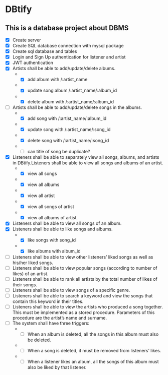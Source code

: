 # DBtify

## This is a database project about DBMS

- [x] Create server
- [x] Create SQL database connection with mysql package
- [x] Create sql database and tables
- [x] Login and Sign Up authentication for listener and artist
- [x] JWT authentication
- [x] Artists shall be able to add/update/delete albums.
  * -[x] add album with /:artist_name
  * -[x] update song album /:artist_name/:album_id
  * -[x] delete album with /:artist_name/:album_id
- [ ] Artists shall be able to add/update/delete songs in the albums.
  * -[x] add song with /:artist_name/:album_id
  * -[x] update song with /:artist_name/:song_id
  * -[x] delete song with /:artist_name/:song_id
  * -[ ] can title of song be duplicate?
- [x] Listeners shall be able to separately view all songs, albums, and artists in DBtify.Listeners shall be able to view all songs and albums of an artist.
  * -[x] view all songs
  * -[x] view all albums
  * -[x] view all artist
  * -[x] view all songs of artist
  * -[x] view all albums of artist
- [x] Listeners shall be able to view all songs of an album.
- [x] Listeners shall be able to like songs and albums.
  * -[x] like songs with song_id
  * -[x] like albums with album_id
- [ ] Listeners shall be able to view other listeners’ liked songs as well as his/her liked songs.
- [ ] Listeners shall be able to view popular songs (according to number of likes) of an artist.
- [ ] Listeners shall be able to rank all artists by the total number of likes of their songs.
- [ ] Listeners shall be able to view songs of a specific genre.
- [ ] Listeners shall be able to search a keyword and view the songs that contain this keyword in their titles.
- [ ] Listeners shall be able to view the artists who produced a song together. This must be implemented as a stored procedure. Parameters of this procedure are the artist’s name and surname.
- [ ] The system shall have three triggers:
  * - [ ] When an album is deleted, all the songs in this album must also be deleted.
  * - [ ] When a song is deleted, it must be removed from listeners’ likes.
  * - [ ] When a listener likes an album, all the songs of this album must also be liked by that listener.